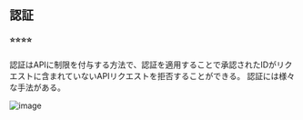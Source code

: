 ## 認証

#### ⭐️⭐️⭐️⭐️
認証はAPIに制限を付与する方法で、認証を適用することで承認されたIDがリクエストに含まれていないAPIリクエストを拒否することができる。
認証には様々な手法がある。

![image](https://github.com/user-attachments/assets/1039a37d-5282-4cbf-9fa9-50b9e7441017)

